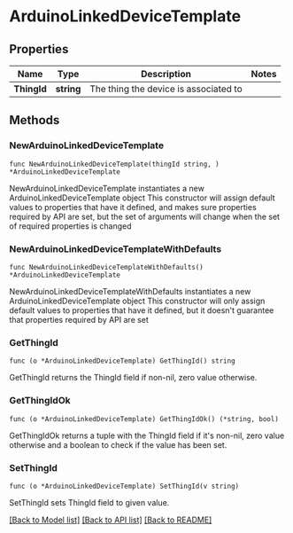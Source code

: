 # ArduinoLinkedDeviceTemplate

## Properties

Name | Type | Description | Notes
------------ | ------------- | ------------- | -------------
**ThingId** | **string** | The thing the device is associated to | 

## Methods

### NewArduinoLinkedDeviceTemplate

`func NewArduinoLinkedDeviceTemplate(thingId string, ) *ArduinoLinkedDeviceTemplate`

NewArduinoLinkedDeviceTemplate instantiates a new ArduinoLinkedDeviceTemplate object
This constructor will assign default values to properties that have it defined,
and makes sure properties required by API are set, but the set of arguments
will change when the set of required properties is changed

### NewArduinoLinkedDeviceTemplateWithDefaults

`func NewArduinoLinkedDeviceTemplateWithDefaults() *ArduinoLinkedDeviceTemplate`

NewArduinoLinkedDeviceTemplateWithDefaults instantiates a new ArduinoLinkedDeviceTemplate object
This constructor will only assign default values to properties that have it defined,
but it doesn't guarantee that properties required by API are set

### GetThingId

`func (o *ArduinoLinkedDeviceTemplate) GetThingId() string`

GetThingId returns the ThingId field if non-nil, zero value otherwise.

### GetThingIdOk

`func (o *ArduinoLinkedDeviceTemplate) GetThingIdOk() (*string, bool)`

GetThingIdOk returns a tuple with the ThingId field if it's non-nil, zero value otherwise
and a boolean to check if the value has been set.

### SetThingId

`func (o *ArduinoLinkedDeviceTemplate) SetThingId(v string)`

SetThingId sets ThingId field to given value.



[[Back to Model list]](../README.md#documentation-for-models) [[Back to API list]](../README.md#documentation-for-api-endpoints) [[Back to README]](../README.md)


